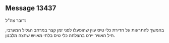 ## Message 13437

דובר צה"ל:

בהמשך להתרעות על חדירת כלי טיס עוין שהופעלו לפני זמן קצר במרחב הגליל המערבי, חיל האוויר יירט בהצלחה כלי טיס בלתי מאויש שחצה מלבנון.

